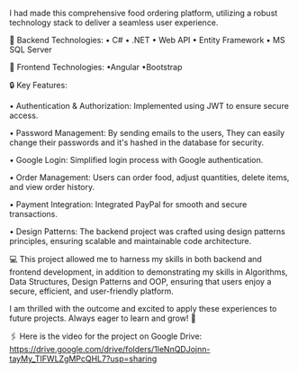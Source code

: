 I had made this comprehensive food ordering platform, utilizing a robust technology stack to deliver a seamless user experience.

🔧 Backend Technologies:
• C#
• .NET
• Web API
• Entity Framework
• MS SQL Server

🎨 Frontend Technologies:
•Angular
•Bootstrap

🔒 Key Features:

• Authentication & Authorization: Implemented using JWT to ensure secure access.

• Password Management: By sending emails to the users, They can easily change their passwords and it's hashed in the database for security.

• Google Login: Simplified login process with Google authentication.

• Order Management: Users can order food, adjust quantities, delete items, and view order history.

• Payment Integration: Integrated PayPal for smooth and secure transactions.

• Design Patterns: The backend project was crafted using design patterns principles, ensuring scalable and maintainable code architecture.

💻 This project allowed me to harness my skills in both backend and frontend development, in addition to demonstrating my skills in Algorithms, Data Structures, Design Patterns and OOP, ensuring that users enjoy a secure, efficient, and user-friendly platform.

I am thrilled with the outcome and excited to apply these experiences to future projects. Always eager to learn and grow! 🌟

🖇️ Here is the video for the project on Google Drive:   https://drive.google.com/drive/folders/1leNnQDJojnn-tayMy_TIFWLZgMPcQHL7?usp=sharing
